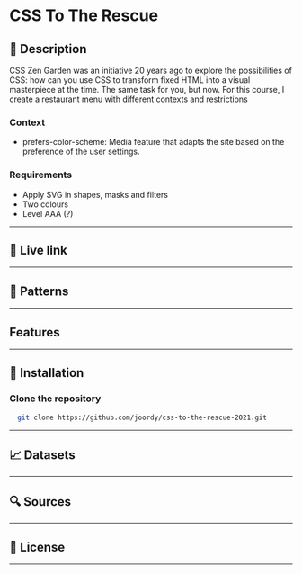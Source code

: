 # CSS To The Rescue

## 🔦 Description

CSS Zen Garden was an initiative 20 years ago to explore the possibilities of CSS: how can you use CSS to transform fixed HTML into a visual masterpiece at the time. The same task for you, but now. For this course, I create a restaurant menu with different contexts and restrictions

### Context

- prefers-color-scheme: Media feature that adapts the site based on the preference of the user settings.

### Requirements

- Apply SVG in shapes, masks and filters
- Two colours
- Level AAA (?)

---

## 🚀 Live link

---

## 📄 Patterns

---

## Features

---

## 🔑 Installation

### Clone the repository

```bash
  git clone https://github.com/joordy/css-to-the-rescue-2021.git
```

---

## 📈 Datasets

---

## 🔍 Sources

<!-- - Source (n.d.) Writer, Source. Retrieved February 01, 2020, from weblink -->

---

## 💽 License

---
